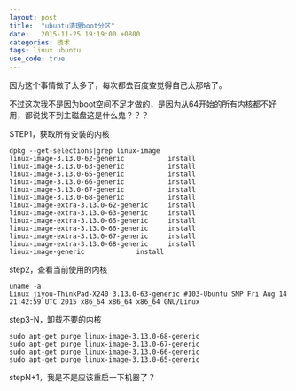 ```yaml
---
layout: post
title:  "ubuntu清理boot分区"
date:   2015-11-25 19:19:00 +0800
categories: 技术
tags: linux ubuntu
use_code: true
---
```

因为这个事情做了太多了，每次都去百度查觉得自己太那啥了。

不过这次我不是因为boot空间不足才做的，是因为从64开始的所有内核都不好用，都说找不到主磁盘这是什么鬼？？？

STEP1，获取所有安装的内核

    dpkg --get-selections|grep linux-image
    linux-image-3.13.0-62-generic           install
    linux-image-3.13.0-63-generic           install
    linux-image-3.13.0-65-generic           install
    linux-image-3.13.0-66-generic           install
    linux-image-3.13.0-67-generic           install
    linux-image-3.13.0-68-generic           install
    linux-image-extra-3.13.0-62-generic     install
    linux-image-extra-3.13.0-63-generic     install
    linux-image-extra-3.13.0-65-generic     install
    linux-image-extra-3.13.0-66-generic     install
    linux-image-extra-3.13.0-67-generic     install
    linux-image-extra-3.13.0-68-generic     install
    linux-image-generic             install

step2，查看当前使用的内核

    uname -a
    Linux jiyou-ThinkPad-X240 3.13.0-63-generic #103-Ubuntu SMP Fri Aug 14 21:42:59 UTC 2015 x86_64 x86_64 x86_64 GNU/Linux
  
step3-N，卸载不要的内核

    sudo apt-get purge linux-image-3.13.0-68-generic 
    sudo apt-get purge linux-image-3.13.0-67-generic 
    sudo apt-get purge linux-image-3.13.0-66-generic 
    sudo apt-get purge linux-image-3.13.0-65-generic 

stepN+1，我是不是应该重启一下机器了？

